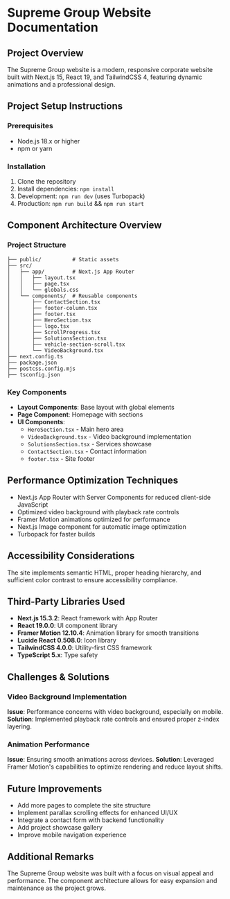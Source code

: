 # Supreme Group Website Documentation

## Project Overview

The Supreme Group website is a modern, responsive corporate website built with Next.js 15, React 19, and TailwindCSS 4, featuring dynamic animations and a professional design.

## Project Setup Instructions

### Prerequisites

- Node.js 18.x or higher
- npm or yarn

### Installation

1. Clone the repository
2. Install dependencies: `npm install`
3. Development: `npm run dev` (uses Turbopack)
4. Production: `npm run build` && `npm run start`

## Component Architecture Overview

### Project Structure

```
├── public/          # Static assets
├── src/
│   ├── app/         # Next.js App Router
│   │   ├── layout.tsx
│   │   ├── page.tsx
│   │   └── globals.css
│   └── components/  # Reusable components
│       ├── ContactSection.tsx
│       ├── footer-column.tsx
│       ├── footer.tsx
│       ├── HeroSection.tsx
│       ├── logo.tsx
│       ├── ScrollProgress.tsx
│       ├── SolutionsSection.tsx
│       ├── vehicle-section-scroll.tsx
│       └── VideoBackground.tsx
├── next.config.ts
├── package.json
├── postcss.config.mjs
├── tsconfig.json
```

### Key Components

- **Layout Components**: Base layout with global elements
- **Page Component**: Homepage with sections
- **UI Components**:
  - `HeroSection.tsx` - Main hero area
  - `VideoBackground.tsx` - Video background implementation
  - `SolutionsSection.tsx` - Services showcase
  - `ContactSection.tsx` - Contact information
  - `footer.tsx` - Site footer

## Performance Optimization Techniques

- Next.js App Router with Server Components for reduced client-side JavaScript
- Optimized video background with playback rate controls
- Framer Motion animations optimized for performance
- Next.js Image component for automatic image optimization
- Turbopack for faster builds

## Accessibility Considerations

The site implements semantic HTML, proper heading hierarchy, and sufficient color contrast to ensure accessibility compliance.

## Third-Party Libraries Used

- **Next.js 15.3.2**: React framework with App Router
- **React 19.0.0**: UI component library
- **Framer Motion 12.10.4**: Animation library for smooth transitions
- **Lucide React 0.508.0**: Icon library
- **TailwindCSS 4.0.0**: Utility-first CSS framework
- **TypeScript 5.x**: Type safety

## Challenges & Solutions

### Video Background Implementation

**Issue**: Performance concerns with video background, especially on mobile.
**Solution**: Implemented playback rate controls and ensured proper z-index layering.

### Animation Performance

**Issue**: Ensuring smooth animations across devices.
**Solution**: Leveraged Framer Motion's capabilities to optimize rendering and reduce layout shifts.

## Future Improvements

- Add more pages to complete the site structure
- Implement parallax scrolling effects for enhanced UI/UX
- Integrate a contact form with backend functionality
- Add project showcase gallery
- Improve mobile navigation experience

## Additional Remarks

The Supreme Group website was built with a focus on visual appeal and performance. The component architecture allows for easy expansion and maintenance as the project grows.
